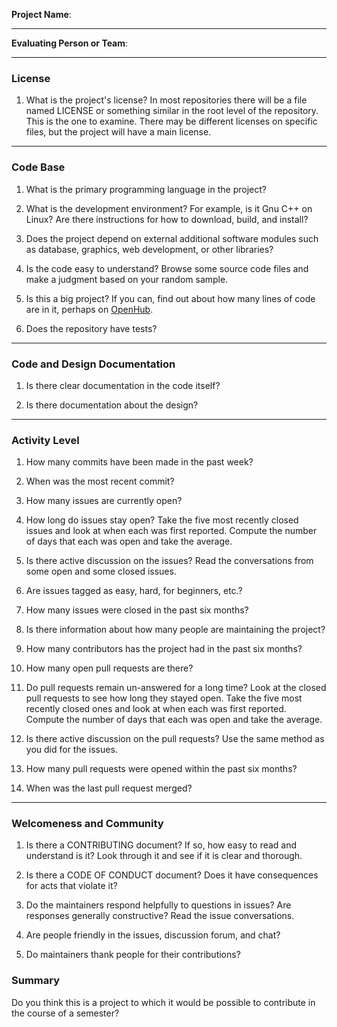 **Project Name**:


---

**Evaluating Person or Team**:


---


### License

1. What is the project's license?
In most repositories there will be a file named LICENSE or something similar in
the root level of the repository. This is the one to examine. There may be
different licenses on specific files, but the project will have a main license.  <br>

---

### Code Base


1. What is the primary programming language in the project? <br>

1. What is the development environment? For example, is it Gnu C++ on Linux?
Are there instructions for how to download, build, and install? <br>

1. Does the project depend on external additional software modules such as
database,  graphics, web development, or other libraries? <br>

1. Is the code easy to understand? Browse some source code files and make
a judgment based on your random sample.  <br>

1. Is this a big project? If you can, find out about how many lines of code
are in it, perhaps on [OpenHub](https://www.openhub.net/).  <br>

1. Does the repository have tests? <br>


---

### Code and Design Documentation
1. Is there clear documentation in the code itself? <br>

1. Is there documentation about the design? <br>

---


### Activity Level


1. How many commits have been made in the past week? <br>

1. When was the most recent commit? <br>

1. How many issues are currently open? <br>

1. How long do issues stay open?
Take the five most recently closed issues and look at when each was first reported.
Compute the number of days that each was open and take the average.  <br>

1. Is there active discussion on the issues?
Read the conversations from some open and some closed issues.  <br>

1. Are issues tagged as easy, hard, for beginners, etc.? <br>

1. How many issues were closed in the past six months? <br>

1. Is there information about how many people are maintaining the project? <br>

1. How many contributors has the project had in the past six months? <br>

1. How many open pull requests are there? <br>

1. Do pull requests remain un-answered for a long time?
Look at the closed pull requests to see how long they stayed open.
Take the five most recently closed ones and look at when each was first reported.
Compute the number of days that each was open and take the average.  <br>

1. Is there active discussion on the pull requests?
Use the same method as you did for the issues.  <br>

1. How many pull requests were opened within the past six months? <br>

1. When was the last  pull request  merged? <br>

---

### Welcomeness and Community

1. Is there a CONTRIBUTING document? If so, how easy to read and understand is it?
Look through it and see if it is clear and thorough.  <br>

1. Is there a CODE OF CONDUCT document? Does it have consequences for acts that
violate it? <br>

1. Do the maintainers respond helpfully to questions in issues?
Are responses generally constructive?
Read the issue conversations.  <br>

1. Are people friendly in the issues, discussion forum, and chat? <br> 

1. Do maintainers thank people for their contributions? <br>

### Summary
Do you think  this is a project to which it would be possible to contribute in the
course of a semester?
